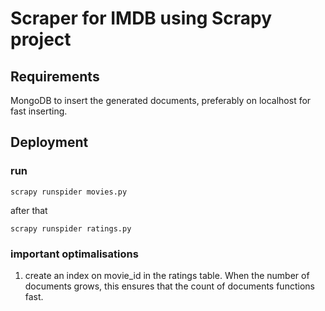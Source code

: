 # Scraper for IMDB using Scrapy project
## Requirements
MongoDB to insert the generated documents, preferably on localhost for fast inserting.
## Deployment

### run

`scrapy runspider movies.py`

after that

`scrapy runspider ratings.py`

### important optimalisations

1. create an index on movie_id in the ratings table. When the number of documents grows, this ensures that the count of documents functions fast.
